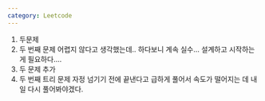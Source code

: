 ```yaml
---
category: Leetcode
---
```


1. 두문제
2. 두 번째 문제 어렵지 않다고 생각했는데.. 하다보니 계속 실수... 설계하고 시작하는게 필요하다....
3. 두 문제 추가
4. 두 번째 트리 문제 자정 넘기기 전에 끝낸다고 급하게 풀어서 속도가 떨어지는 데 내일 다시 풀어봐야겠다.
